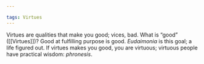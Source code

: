 ```yaml
---

tags: Virtues 
---
```


Virtues are qualities that make you good; vices, bad. What is “good” ([[Virtues]])? Good at fulfilling purpose is good. *Eudaimonia* is this goal; a life figured out. If virtues makes you good, you are virtuous; virtuous people have practical wisdom: *phronesis*.